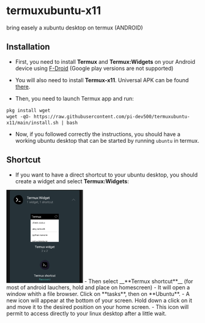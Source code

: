 # termuxubuntu-x11
 bring easely a xubuntu desktop on termux (ANDROID)

## Installation
 - First, you need to install **Termux** and **Termux:Widgets** on your Android device using [F-Droid](https://f-droid.org) (Google play versions are not supported)
 - You will also need to install **Termux-x11**. Universal APK can be found [there](https://github.com/termux/termux-x11/releases/download/nightly/app-universal-debug.apk).
 
 - Then, you need to launch Termux app and run:
 ```
 pkg install wget
 wget -qO- https://raw.githubusercontent.com/pi-dev500/termuxubuntu-x11/main/install.sh | bash
 ```
 - Now, if you followed correctly the instructions, you should have a working ubuntu desktop that can be started by running ```ubuntu``` in termux.
 
## Shortcut
 - If you want to have a direct shortcut to your ubuntu desktop, you should create a widget and select **Termux:Widgets**:
 <img src="https://github.com/pi-dev500/termuxubuntu-x11/blob/main/screen-widget.png?raw=true" width="200">
 - Then select __**Termux shortcut**__ (for most of android lauchers, hold and place on homescreen)
 - It will open a window whith a file browser. Click on **tasks**, then on **Ubuntu**.
 - A new icon will appear at the bottom of your screen. Hold down a click on it and move it to the desired position on your home screen.
 - This icon will permit to access directly to your linux desktop after a little wait.
